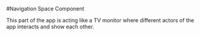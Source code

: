 #Navigation Space Component

This part of the app is acting like a TV monitor where different actors of the app interacts and show each other.
